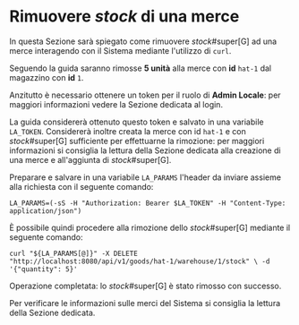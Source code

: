 # Rimuovere _stock_ di una merce

In questa Sezione sarà spiegato come rimuovere _stock_#super[G] ad una merce interagendo con il Sistema mediante l'utilizzo di `curl`.

Seguendo la guida saranno rimosse **5 unità** alla merce con **id** `hat-1` dal magazzino con **id** `1`.

Anzitutto è necessario ottenere un token per il ruolo di **Admin Locale**: per maggiori informazioni vedere la Sezione dedicata al login.

La guida considererà ottenuto questo token e salvato in una variabile `LA_TOKEN`. Considererà inoltre creata la merce con id `hat-1` e con _stock_#super[G] sufficiente per effettuarne la rimozione: per maggiori informazioni si consiglia la lettura della Sezione dedicata alla creazione di una merce e all'aggiunta di _stock_#super[G].

Preparare e salvare in una variabile `LA_PARAMS` l'header da inviare assieme alla richiesta con il seguente comando:

`LA_PARAMS=(-sS -H "Authorization: Bearer $LA_TOKEN" -H "Content-Type: application/json")`

È possibile quindi procedere alla rimozione dello _stock_#super[G] mediante il seguente comando:

`curl "${LA_PARAMS[@]}" -X DELETE "http://localhost:8080/api/v1/goods/hat-1/warehouse/1/stock" \
  -d '{"quantity": 5}'`

Operazione completata: lo _stock_#super[G] è stato rimosso con successo.

Per verificare le informazioni sulle merci del Sistema si consiglia la lettura della Sezione dedicata.
